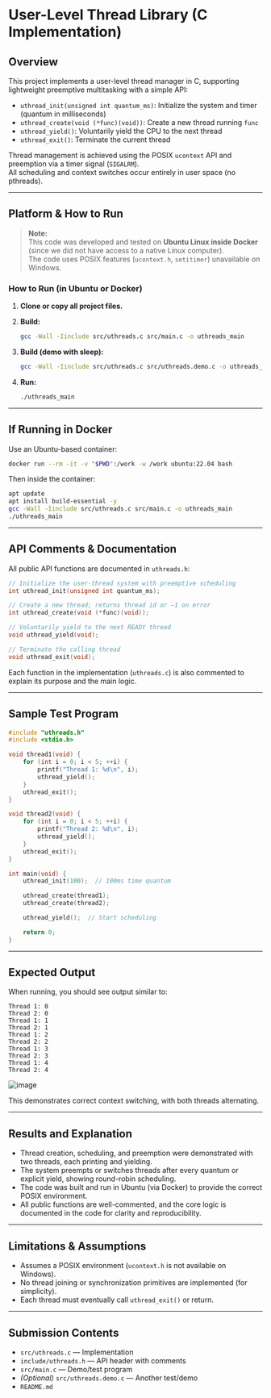 # User-Level Thread Library (C Implementation)

## Overview

This project implements a user-level thread manager in C, supporting lightweight preemptive multitasking with a simple API:

- `uthread_init(unsigned int quantum_ms)`: Initialize the system and timer (quantum in milliseconds)
- `uthread_create(void (*func)(void))`: Create a new thread running `func`
- `uthread_yield()`: Voluntarily yield the CPU to the next thread
- `uthread_exit()`: Terminate the current thread

Thread management is achieved using the POSIX `ucontext` API and preemption via a timer signal (`SIGALRM`).  
All scheduling and context switches occur entirely in user space (no pthreads).

---

## Platform & How to Run

> **Note:**  
> This code was developed and tested on **Ubuntu Linux inside Docker** (since we did not have access to a native Linux computer).  
> The code uses POSIX features (`ucontext.h`, `setitimer`) unavailable on Windows.

### How to Run (in Ubuntu or Docker)

1. **Clone or copy all project files.**

2. **Build:**
   ```sh
   gcc -Wall -Iinclude src/uthreads.c src/main.c -o uthreads_main
   ```

3. **Build (demo with sleep):**
   ```sh
   gcc -Wall -Iinclude src/uthreads.c src/uthreads.demo.c -o uthreads_demo
   ```

4. **Run:**
   ```sh
   ./uthreads_main
   ```

---

## If Running in Docker

Use an Ubuntu-based container:

```sh
docker run --rm -it -v "$PWD":/work -w /work ubuntu:22.04 bash
```

Then inside the container:

```sh
apt update
apt install build-essential -y
gcc -Wall -Iinclude src/uthreads.c src/main.c -o uthreads_main
./uthreads_main
```

---

## API Comments & Documentation

All public API functions are documented in `uthreads.h`:

```c
// Initialize the user-thread system with preemptive scheduling
int uthread_init(unsigned int quantum_ms);

// Create a new thread; returns thread id or –1 on error
int uthread_create(void (*func)(void));

// Voluntarily yield to the next READY thread
void uthread_yield(void);

// Terminate the calling thread
void uthread_exit(void);
```

Each function in the implementation (`uthreads.c`) is also commented to explain its purpose and the main logic.

---

## Sample Test Program

```c
#include "uthreads.h"
#include <stdio.h>

void thread1(void) {
    for (int i = 0; i < 5; ++i) {
        printf("Thread 1: %d\n", i);
        uthread_yield();
    }
    uthread_exit();
}

void thread2(void) {
    for (int i = 0; i < 5; ++i) {
        printf("Thread 2: %d\n", i);
        uthread_yield();
    }
    uthread_exit();
}

int main(void) {
    uthread_init(100);  // 100ms time quantum

    uthread_create(thread1);
    uthread_create(thread2);

    uthread_yield();  // Start scheduling

    return 0;
}
```

---

## Expected Output

When running, you should see output similar to:

```
Thread 1: 0
Thread 2: 0
Thread 1: 1
Thread 2: 1
Thread 1: 2
Thread 2: 2
Thread 1: 3
Thread 2: 3
Thread 1: 4
Thread 2: 4
```


![image](https://github.com/user-attachments/assets/2c1a3905-510e-4e94-b542-142e2cd93fd4)

This demonstrates correct context switching, with both threads alternating.

---

## Results and Explanation

- Thread creation, scheduling, and preemption were demonstrated with two threads, each printing and yielding.
- The system preempts or switches threads after every quantum or explicit yield, showing round-robin scheduling.
- The code was built and run in Ubuntu (via Docker) to provide the correct POSIX environment.
- All public functions are well-commented, and the core logic is documented in the code for clarity and reproducibility.

---

## Limitations & Assumptions

- Assumes a POSIX environment (`ucontext.h` is not available on Windows).
- No thread joining or synchronization primitives are implemented (for simplicity).
- Each thread must eventually call `uthread_exit()` or return.

---

## Submission Contents

- `src/uthreads.c` — Implementation
- `include/uthreads.h` — API header with comments
- `src/main.c` — Demo/test program
- *(Optional)* `src/uthreads.demo.c` — Another test/demo
- `README.md`

